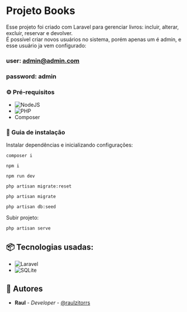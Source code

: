 # Projeto Books

Esse projeto foi criado com Laravel para gerenciar livros: incluir, alterar, excluir, reservar e devolver. \
É possível criar novos usuários no sistema, porém apenas um é admin, e esse usuário ja vem configurado:

### user: admin@admin.com
### password: admin

### ⚙️ Pré-requisitos

* ![NodeJS](https://img.shields.io/badge/node.js-6DA55F?style=for-the-badge&logo=node.js&logoColor=white)
* ![PHP](https://img.shields.io/badge/php-%23777BB4.svg?style=for-the-badge&logo=php&logoColor=white)
* Composer

### 🔨 Guia de instalação

Instalar dependências e inicializando configurações:

```
composer i
```

```
npm i
```

```
npm run dev
```

```
php artisan migrate:reset
```

```
php artisan migrate
```

```
php artisan db:seed
```

Subir projeto:

```
php artisan serve
```

## 📦 Tecnologias usadas:

* ![Laravel](https://img.shields.io/badge/laravel-%23FF2D20.svg?style=for-the-badge&logo=laravel&logoColor=white)
* ![SQLite](https://img.shields.io/badge/sqlite-%2307405e.svg?style=for-the-badge&logo=sqlite&logoColor=white)

## 👷 Autores

* **Raul** - *Developer* - [@raulzitorrs](https://github.com/raulzitorrs)